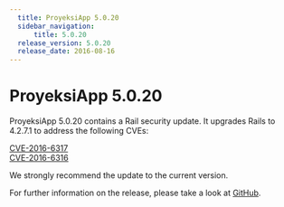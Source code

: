```yaml
---
  title: ProyeksiApp 5.0.20
  sidebar_navigation:
      title: 5.0.20
  release_version: 5.0.20
  release_date: 2016-08-16
---
```



# ProyeksiApp 5.0.20

ProyeksiApp 5.0.20 contains a Rail security update. It upgrades Rails to
4.2.7.1 to address the following
CVEs:

[CVE-2016-6317](https://groups.google.com/forum/#!topic/ruby-security-ann/WccgKSKiPZA)  
[CVE-2016-6316](https://groups.google.com/forum/#!topic/ruby-security-ann/8B2iV2tPRSE)

We strongly recommend the update to the current version.

For further information on the release, please take a look at
[GitHub](https://github.com/opf/openproject/tree/v5.0.20).



